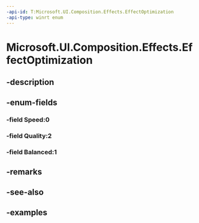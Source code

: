 ```yaml
---
-api-id: T:Microsoft.UI.Composition.Effects.EffectOptimization
-api-type: winrt enum
---
```


<!-- Enumeration syntax.
public enum EffectOptimization : int 
-->

# Microsoft.UI.Composition.Effects.EffectOptimization

## -description

## -enum-fields
### -field Speed:0

### -field Quality:2

### -field Balanced:1

## -remarks

## -see-also

## -examples

